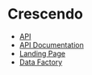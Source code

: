 # Crescendo #

- [API](https://crescendo-api-tirwrpcnoo.now.sh/)
- [API Documentation](https://crescendo-api-spectacle.now.sh/)
- [Landing Page](https://crescendo-app.now.sh/)
- [Data Factory](https://crescendo-data-factory.now.sh)

